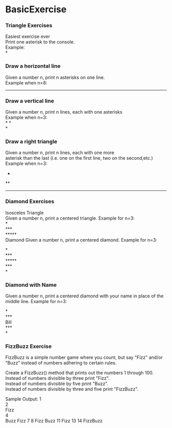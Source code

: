 # BasicExercise
### Triangle Exercises
Easiest exercise ever  
Print one asterisk to the console.<br>
Example:<br>
*  

### Draw a horizontal line
Given a number n, print n asterisks on one line.<br>
Example when n=8:<br>
******** 
 
### Draw a vertical line
Given a number n, print n lines, each with one asterisks<br>
Example when n=3:<br>
* 
*  
*  

### Draw a right triangle
Given a number n, print n lines, each with one more <br>asterisk than the last (i.e. one on the first line, two on the second,etc.) <br>
Example when n=3:<br>

*  
**  
***   


### Diamond Exercises
Isosceles Triangle<br>
Given a number n, print a centered triangle. Example for n=3:<br>
  *<br>
 ***<br>
*****<br>
Diamond
Given a number n, print a centered diamond. Example for n=3:<br>

  *<br>
 ***<br>
*****<br>
 ***<br>
  *<br>

### Diamond with Name
Given a number n, print a centered diamond with your name in place of the middle line. Example for n=3:<br>

  *<br>
 ***<br>
Bill<br>
 ***<br>
  *<br>

### FizzBuzz Exercise
FizzBuzz is a simple number game where you count, but say "Fizz" and/or "Buzz" instead of numbers adhering to certain rules.<br>

Create a FizzBuzz() method that prints out the numbers 1 through 100.<br>
Instead of numbers divisible by three print "Fizz".<br>
Instead of numbers divisible by five print "Buzz".<br>
Instead of numbers divisible by three and five print "FizzBuzz".<br>

Sample Output:
1<br>
2<br>
Fizz<br>
4<br>
Buzz
Fizz
7
8
Fizz
Buzz
11
Fizz
13
14
FizzBuzz